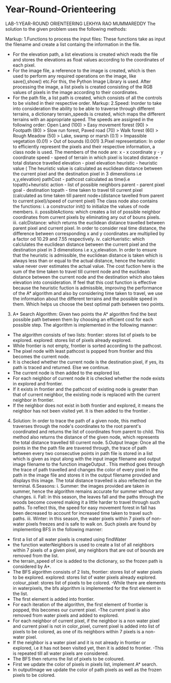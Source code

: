 # Year-Round-Orienteering
LAB-1:YEAR-ROUND
ORIENTEERING
LEKHYA RAO MUMMAREDDY
The solution to the given problem uses the following methods:

Markup: 1.Functions to process the input files:
These functions take as input the filename and create a list containg the
information in the file.
-  For the elevation path, a list elevations is created which reads the file and
stores the elevations as float values according to the coordinates of each
pixel.
-  For the image file, a reference to the image is created, which is then used to
perform any required operations on the image, like save(),show() etc.For
this, the Python Image Library is used. After processing the image, a list
pixels is created consisting of the RGB values of pixels in the image
according to their coordinates.
- For the path file, a list path is created, which consists of all the controls to
be visited in their respective order.
Markup: 2.Speed:
Inorder to take into consideration the ability to be able to traverse through
different terrains, a dictionary terrain_speeds is created, which maps the different
terrains with an appropriate speed.
The speeds are assigned in the following order:
Open Land (100) > Easy movement forest (90) > Footpath (80) > Slow run forest,
Paved road (70) > Walk forest (60) > Rough Meadow (50) > Lake, swamp or
marsh (0.1) > Impassible vegetation (0.01) > Out of bounds (0.001)
3.Pixel representation:
In order to efficiently represent the pixels and their respective information, a class
node is used. The members of the node are:
x - x coordinate
y - y coordinate
speed - speed of terrain in which pixel is located
distance - total distance travelled
elevation - pixel elevation
heuristic - heuristic value ( The heuristic value is calculated as euclidean distance
between the current pixel and the destination pixel in 3 dimenstions i.e
x,y,elevation)
pathCost - pathcost calculated as time(i.e topath)+heuristic
action - list of possible neighbors
parent - parent pixel
goal - destination
topath - time taken to travel till current pixel (calculated as time taken till parent
node+(distance tavelled from parent to current pixel)/speed of current pixel)
The class node also contains the functions:
i. a constructor init() to initialize the values of node members.
ii. possibleActions: which creates a list of possible neighbor coordinates from
current pixels by eliminating any out of bouns pixels.
iii. calcDistance: which returns the euclidean distance travelled between
parent pixel and current pixel. In order to consider real time distance, the
difference between corresponding x and y coordinates are multiplied by a
factor od 10.29 and 7.55 respectively.
iv. calcHueristic: which calclulates the euclidean distance between the current
pixel and the destination pixel in 3 dimenstions i.e x,y,elevation.
In order to ensure that the heuristic is admissible, the euclidean distance is taken
which is always less than or equal to the actual distance, hence the heuristic value
never over estimates the actual value. The cost fuction here is the sum of the time
taken to travel till current node and the euclidean distance between the current
node and the destination which also takes elevation into consideration. If feel that
this cost function is effective because the heuristic fuction is admissible, improving
the performance of the A* algorithm and also by considering time taken to travel,
we use the information about the different terrains and the possible speed in
them. Which helps us choose the best optimal path between two points.
3. A* Search Algorithm:
Given two points the A* algorithm find the best possible path between them by
choosing an efficient cost for each possible step.
The algorithm is implemented in the following manner:
- The algorithm consists of two lists:
frontier: stores list of pixels to be explored.
explored: stores list of pixels already explored.
- While frontier is not empty, frontier is sorted according to the pathcost.
- The pixel node with least pathcost is popped from frontier and this becomes the
current node.
- It is checked whether the current node is the destination pixel, if yes, its path is
traced and returned. Else we continue.
- The current node is then added to the explored list.
- For each neighbor of current node it is checked whether the node exists in
explored and frontier.
- If it exists in frontier and the pathcost of existing node is greater than that of
current neighbor, the existing node is replaced with the current neighbor in
frontier.
- If the neighbor does not exist in both frontier and explored, it means the
neighbor has not been visited yet. It is then added to the frontier .
4. Solution:
In order to trace the path of a given node, this method traverses through the
node's coordinates to the root parent's coordinated and returns the list of
coordinates from parent to child.
This method also returns the distance of the given node, which represents the
total distance travelled till current node.
5.Output Image:
Once all the points in the the path file are travered through, the trace of path
between every two consecutive points in path file is stored in a list which is given
as input along with the input image filename and output image filename to the
function imageOutput . This method goes through the trace of path travelled and
changes the color of every pixel in the path in the image file and stores it in the
output filename provided and displays this image.
The total distance travelled is also reflected on the terminal.
6.Seasons:
i. Summer: the images provided are taken in summer, hence the algorithm
remains accurate for summer without any changes.
ii. Fall: in this season, the leaves fall and the paths through the woods become
covered making it a little harder to travel through such paths. To reflect this,
the speed for easy movement forest in fall has been decreased to account
for increased time taken to travel such paths.
iii. Winter: in this season, the water pixels within 7 pixels of non-water pixels
freezes and is safe to walk on. Such pixels are found by implementing BFS in
the following manner:
- first a list of all water pixels is created using findWater
- the function waterNeighbors is used to create a list of all neighbors
within 7 pixels of a given pixel, any neighbors that are out of bounds are
removed from the list.
- the terrain_speed of ice is added to the dictionary, so the frozen path is
considered by A*.
- The BFS algorithm consists of 2 lists,
frontier: stores list of water pixels to be explored.
explored: stores list of water pixels already explored.
colour_pixel: stores list of pixels to be colored.
-While there are elements in waterpixels, the bfs algorithm is
implemented for the first element in the list.
- The first element is added into frontier.
- For each iteration of the algorithm, the first element of frontier is
popped, this becomes our current pixel.
-The current pixel is also removed from water pixels and added to
explored.
- For each neighbor of current pixel, if the neighbor is a non water pixel
and current pixel is not in color_pixel, current pixel is added into list of pixels
to be colored, as one of its neighbors within 7 pixels is a non-water pixel.
- If the neighbor is a water pixel and it is not already in frontier or
explored, i.e it has not been visited yet, then it is added to frontier.
-This is repeated till all water pixels are considered.
- The BFS then returns the list of pixels to be coloured.
- First we update the color of pixels in pixels list, implement A*
search.
- In outputImage we update the color of path pixels as well as the frozen
pixels to be colored.
